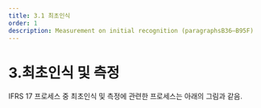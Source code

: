 ```yaml
---
title: 3.1 최초인식
order: 1
description: Measurement on initial recognition (paragraphsB36–B95F)
---
```


# 3.최초인식 및 측정

IFRS 17 프로세스 중 최초인식 및 측정에 관련한 프로세스는 아래의 그림과 같음.

